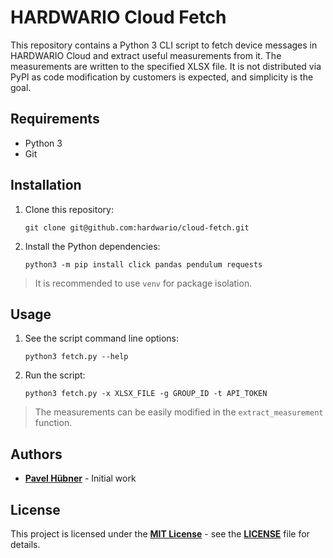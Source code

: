 # HARDWARIO Cloud Fetch

This repository contains a Python 3 CLI script to fetch device messages in HARDWARIO Cloud and extract useful measurements from it. The measurements are written to the specified XLSX file. It is not distributed via PyPI as code modification by customers is expected, and simplicity is the goal.


## Requirements

* Python 3
* Git


## Installation

1. Clone this repository:

       git clone git@github.com:hardwario/cloud-fetch.git

1. Install the Python dependencies:

       python3 -m pip install click pandas pendulum requests

> It is recommended to use `venv` for package isolation.


## Usage

1. See the script command line options:

       python3 fetch.py --help

1. Run the script:

       python3 fetch.py -x XLSX_FILE -g GROUP_ID -t API_TOKEN

> The measurements can be easily modified in the `extract_measurement` function.


## Authors

* [**Pavel Hübner**](https://github.com/hubpav) - Initial work


## License

This project is licensed under the [**MIT License**](https://opensource.org/licenses/MIT/) - see the [**LICENSE**](https://github.com/hardwario/cloud-fetch/blob/master/LICENSE) file for details.
